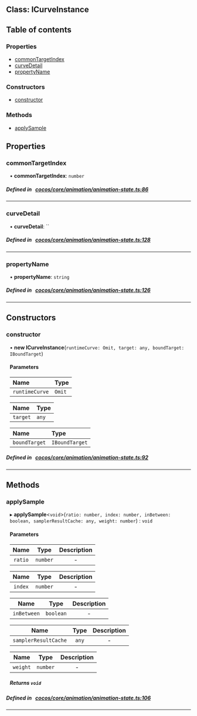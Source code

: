 
## Class: ICurveInstance





<div class="table-of-content">
<h2>Table of contents</h2>


### Properties

- [ commonTargetIndex](#commonTargetIndex)
- [ curveDetail](#curveDetail)
- [ propertyName](#propertyName)

### Constructors

- [ constructor](#constructor)

### Methods

- [ applySample](#applySample)
</div>

## Properties


### commonTargetIndex
<div style="margin-left: 10px;">




•  **commonTargetIndex**:
`number` 
</div>

##### Defined in &nbsp;   [cocos/core/animation/animation-state.ts:86](https://github.com/cocos-creator/engine/blob/c7bf6b8a9/cocos/core/animation/animation-state.ts#L86)&nbsp;


___


### curveDetail
<div style="margin-left: 10px;">




•  **curveDetail**:
 `` 
</div>

##### Defined in &nbsp;   [cocos/core/animation/animation-state.ts:128](https://github.com/cocos-creator/engine/blob/c7bf6b8a9/cocos/core/animation/animation-state.ts#L128)&nbsp;


___


### propertyName
<div style="margin-left: 10px;">




•  **propertyName**:
 ``string`` 
</div>

##### Defined in &nbsp;   [cocos/core/animation/animation-state.ts:126](https://github.com/cocos-creator/engine/blob/c7bf6b8a9/cocos/core/animation/animation-state.ts#L126)&nbsp;


___

<!---->
## Constructors


### constructor
<div style="margin-left: 10px;">

• **new ICurveInstance**(`runtimeCurve: Omit, target: any, boundTarget: IBoundTarget`)

#### Parameters
| Name | Type |
| :------ | :------ |
| `runtimeCurve` | `Omit` |





| Name | Type |
| :------ | :------ |
| `target` | `any` |





| Name | Type |
| :------ | :------ |
| `boundTarget` | `IBoundTarget` |





</div>

##### Defined in &nbsp;   [cocos/core/animation/animation-state.ts:92](https://github.com/cocos-creator/engine/blob/c7bf6b8a9/cocos/core/animation/animation-state.ts#L92)&nbsp;


---

<!---->
## Methods

### applySample
<div style="margin-left: 10px;">

▸   **applySample**<`void`\>(`ratio: number, index: number, inBetween: boolean, samplerResultCache: any, weight: number`) : `void`




<!---->
<!--    #### Returns `void` -->
<!---->

#### Parameters

| Name | Type | Description |
| :------: | :------: | :------: |
| `ratio` | `number` | - |

| Name | Type | Description |
| :------: | :------: | :------: |
| `index` | `number` | - |

| Name | Type | Description |
| :------: | :------: | :------: |
| `inBetween` | `boolean` | - |

| Name | Type | Description |
| :------: | :------: | :------: |
| `samplerResultCache` | `any` | - |

| Name | Type | Description |
| :------: | :------: | :------: |
| `weight` | `number` | - |



##### Returns `void`




</div>

##### Defined in &nbsp;   [cocos/core/animation/animation-state.ts:106](https://github.com/cocos-creator/engine/blob/c7bf6b8a9/cocos/core/animation/animation-state.ts#L106)&nbsp;
___
<!---->



